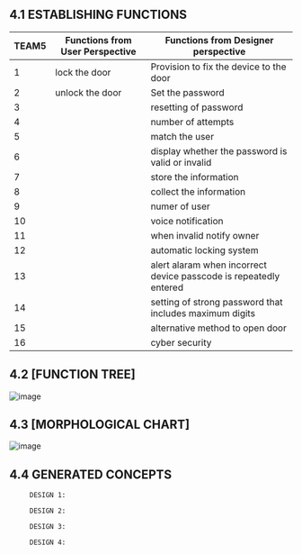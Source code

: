  ##  4.1 ESTABLISHING FUNCTIONS

TEAM5 | Functions from User Perspective | Functions from Designer perspective
-- | -- | --
1 | lock the door | Provision to fix the device to the door
2 | unlock the door | Set the password
3 |   | resetting of password
4 |   | number of attempts
5 |   | match the user
6 |   | display whether the password is valid or invalid
7 |   | store the information
8 |   | collect the information
9 |   | numer of user
10 |   | voice notification
11 |   | when invalid notify owner
12 |   | automatic locking system
13 |   | alert alaram when incorrect device passcode is repeatedly entered
14 |   | setting of strong password that includes maximum digits
15 |   | alternative method to open door
16 |   | cyber security

##   4.2 [FUNCTION TREE]
![image](https://user-images.githubusercontent.com/130679455/235820871-c3b6f599-75d1-4a7f-bd3d-ea83da173cdd.png)


##   4.3 [MORPHOLOGICAL CHART]
![image](https://user-images.githubusercontent.com/130679455/235821295-4e649f5c-9034-4612-a5bf-9d789c31ed4a.png)




##   4.4 GENERATED CONCEPTS

         DESIGN 1:

         DESIGN 2:

         DESIGN 3:

         DESIGN 4: